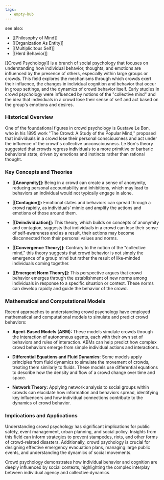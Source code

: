 ```yaml
---
tags:
  - empty-hub
---
```

see also:
- [[Philosophy of Mind]]
- [[Organization As Entity]]
- [[Multiplicitous Self]]
- [[Herd Behavior]]

[[Crowd Psychology]] is a branch of social psychology that focuses on understanding how individual behavior, thoughts, and emotions are influenced by the presence of others, especially within large groups or crowds. This field explores the mechanisms through which crowds exert their influence, the changes in individual cognition and behavior that occur in group settings, and the dynamics of crowd behavior itself. Early studies in crowd psychology were influenced by notions of the "collective mind" and the idea that individuals in a crowd lose their sense of self and act based on the group's emotions and desires.

### Historical Overview

One of the foundational figures in crowd psychology is Gustave Le Bon, who in his 1895 work "The Crowd: A Study of the Popular Mind," proposed that individuals in a crowd lose their personal consciousness and act under the influence of the crowd's collective unconsciousness. Le Bon's theory suggested that crowds regress individuals to a more primitive or barbaric behavioral state, driven by emotions and instincts rather than rational thought.

### Key Concepts and Theories

- **[[Anonymity]]:** Being in a crowd can create a sense of anonymity, reducing personal accountability and inhibitions, which may lead to behaviors an individual would not typically engage in alone.

- **[[Contagion]]:** Emotional states and behaviors can spread through a crowd rapidly, as individuals' mimic and amplify the actions and emotions of those around them.

- **[[Deindividuation]]:** This theory, which builds on concepts of anonymity and contagion, suggests that individuals in a crowd can lose their sense of self-awareness and as a result, their actions may become disconnected from their personal values and norms.

- **[[Convergence Theory]]:** Contrary to the notion of the "collective mind," this theory suggests that crowd behavior is not simply the emergence of a group mind but rather the result of like-minded individuals coming together.

- **[[Emergent Norm Theory]]:** This perspective argues that crowd behavior emerges through the establishment of new norms among individuals in response to a specific situation or context. These norms can develop rapidly and guide the behavior of the crowd.

### Mathematical and Computational Models

Recent approaches to understanding crowd psychology have employed mathematical and computational models to simulate and predict crowd behaviors:

- **Agent-Based Models (ABM):** These models simulate crowds through the interaction of autonomous agents, each with their own set of behaviors and rules of interaction. ABMs can help predict how complex crowd behaviors emerge from simple individual actions and interactions.

- **Differential Equations and Fluid Dynamics:** Some models apply principles from fluid dynamics to simulate the movement of crowds, treating them similarly to fluids. These models use differential equations to describe how the density and flow of a crowd change over time and space.

- **Network Theory:** Applying network analysis to social groups within crowds can elucidate how information and behaviors spread, identifying key influencers and how individual connections contribute to the dynamics of crowd behavior.

### Implications and Applications

Understanding crowd psychology has significant implications for public safety, event management, urban planning, and social policy. Insights from this field can inform strategies to prevent stampedes, riots, and other forms of crowd-related disasters. Additionally, crowd psychology is crucial for designing effective emergency evacuation plans, managing large public events, and understanding the dynamics of social movements.

Crowd psychology demonstrates how individual behavior and cognition are deeply influenced by social contexts, highlighting the complex interplay between individual agency and collective dynamics.